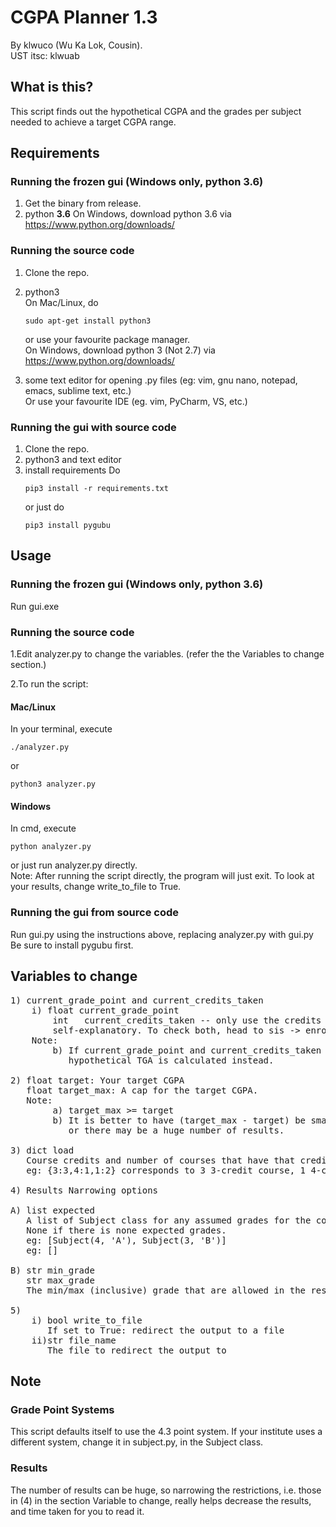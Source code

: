 # CGPA Planner 1.3
By klwuco (Wu Ka Lok, Cousin).<br>
UST itsc: klwuab

## What is this?
This script finds out the hypothetical CGPA and the grades per subject needed to achieve a target CGPA range.


## Requirements
### Running the frozen gui (Windows only, python 3.6)
1. Get the binary from release.<br>
2. python **3.6**
    On Windows, download python 3.6 via<br>
    <a href="https://www.python.org/downloads/">https://www.python.org/downloads/</a>

### Running the source code
1. Clone the repo.<br>
2. python3<br>
    On Mac/Linux, do<br>
    <pre><code>sudo apt-get install python3</code></pre>
    or use your favourite package manager.<br>
    On Windows, download python 3 (Not 2.7) via<br>
    <a href="https://www.python.org/downloads/">https://www.python.org/downloads/</a>

3. some text editor for opening .py files (eg: vim, gnu nano, notepad, emacs, sublime text, etc.)<br>
    Or use your favourite IDE (eg. vim, PyCharm, VS, etc.)<br>

### Running the gui with source code
1. Clone the repo.<br>
2. python3 and text editor
3. install requirements
    Do <br>
    <pre><code>pip3 install -r requirements.txt</code></pre>
    or just do<br>
    <pre><code>pip3 install pygubu</code></pre>

## Usage

### Running the frozen gui (Windows only, python 3.6)
Run gui.exe<br>

### Running the source code
1.Edit analyzer.py to change the variables. (refer the the Variables to change section.)<br>

2.To run the script:<br>
#### Mac/Linux
In your terminal, execute
<pre><code>./analyzer.py</code></pre>
or
<pre><code>python3 analyzer.py</code></pre>

#### Windows
In cmd, execute
<pre><code>python analyzer.py</code></pre>
or just run analyzer.py directly.<br>
Note: After running the script directly, the program will just exit. To look at your results, change write_to_file to True.

### Running the gui from source code
Run gui.py using the instructions above, replacing analyzer.py with gui.py<br>
Be sure to install pygubu first.<br>

## Variables to change
<pre>
1) current_grade_point and current_credits_taken
    i) float current_grade_point
        int   current_credits_taken -- only use the credits counted for GPA, not those with P/PP/F
        self-explanatory. To check both, head to sis -> enroll -> term information -> View my grades
    Note:
        b) If current_grade_point and current_credits_taken are left empty,
           hypothetical TGA is calculated instead.

2) float target: Your target CGPA
   float target_max: A cap for the target CGPA.
   Note:
        a) target_max >= target
        b) It is better to have (target_max - target) be small (less than 0.3?)
           or there may be a huge number of results.

3) dict load
   Course credits and number of courses that have that credit for your course to be taken.
   eg: {3:3,4:1,1:2} corresponds to 3 3-credit course, 1 4-credit course and 2 1-credit course.

4) Results Narrowing options

A) list expected
   A list of Subject class for any assumed grades for the course to be taken.(Subject(credit:int, grade:str))
   None if there is none expected grades.
   eg: [Subject(4, 'A'), Subject(3, 'B')]
   eg: []

B) str min_grade
   str max_grade
   The min/max (inclusive) grade that are allowed in the results.

5)
    i) bool write_to_file
       If set to True: redirect the output to a file
    ii)str file_name
       The file to redirect the output to
</pre>

## Note
### Grade Point Systems
This script defaults itself to use the 4.3 point system. If your institute uses a different system, change it in subject.py, in the Subject class.<p>

### Results
The number of results can be huge, so narrowing the restrictions, i.e. those in (4) in the section Variable to change, really helps decrease the results, and time taken for you to read it.
